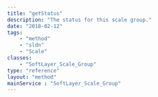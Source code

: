 ```yaml
---
title: "getStatus"
description: "The status for this scale group."
date: "2018-02-12"
tags:
    - "method"
    - "sldn"
    - "Scale"
classes:
    - "SoftLayer_Scale_Group"
type: "reference"
layout: "method"
mainService : "SoftLayer_Scale_Group"
---
```

